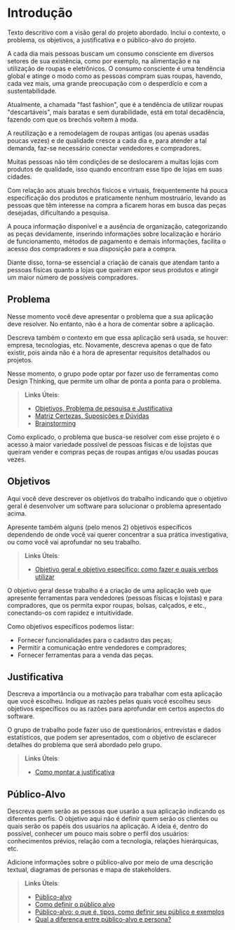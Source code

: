 # Introdução

Texto descritivo com a visão geral do projeto abordado. Inclui o contexto, o problema, os objetivos, a justificativa e o público-alvo do projeto.



A cada dia mais pessoas buscam um consumo consciente em diversos setores de sua existência, como por exemplo, na alimentação e na utilização de roupas e eletrônicos.
O consumo consciente é uma tendência global e atinge o modo como as pessoas compram suas roupas, havendo, cada vez mais, uma grande preocupação com o desperdício e com a sustentabilidade.

Atualmente, a chamada "fast fashion", que é a tendência de utilizar roupas "descartáveis", mais baratas e sem durabilidade, está em total decadência, fazendo com que os brechós voltem à moda.

A reutilização e a remodelagem de roupas antigas (ou apenas usadas poucas vezes) e de qualidade cresce a cada dia e, para atender a tal demanda, faz-se necessário conectar vendedores e compradores.

Muitas pessoas não têm condições de se deslocarem a muitas lojas com produtos de qualidade, isso quando encontram esse tipo de lojas em suas cidades. 

Com relação aos atuais brechós físicos e virtuais, frequentemente há pouca especificação dos produtos e praticamente nenhum mostruário, levando as pessoas que têm interesse na compra a ficarem horas em busca das peças desejadas, dificultando a pesquisa.

A pouca informação disponível e a ausência de organização, categorizando as peças devidamente, inserindo informações sobre localização e horário de funcionamento, métodos de pagamento e demais informações, facilita o acesso dos compradores e sua disposição para a compra.

Diante disso, torna-se essencial a criação de canais que atendam tanto a pessoas físicas quanto a lojas que queiram expor seus produtos e atingir um maior número de possíveis compradores.




## Problema
Nesse momento você deve apresentar o problema que a sua aplicação deve  resolver. No entanto, não é a hora de comentar sobre a aplicação.

Descreva também o contexto em que essa aplicação será usada, se  houver: empresa, tecnologias, etc. Novamente, descreva apenas o que de  fato existir, pois ainda não é a hora de apresentar requisitos  detalhados ou projetos.

Nesse momento, o grupo pode optar por fazer uso  de ferramentas como Design Thinking, que permite um olhar de ponta a ponta para o problema.

> **Links Úteis**:
> - [Objetivos, Problema de pesquisa e Justificativa](https://medium.com/@versioparole/objetivos-problema-de-pesquisa-e-justificativa-c98c8233b9c3)
> - [Matriz Certezas, Suposições e Dúvidas](https://medium.com/educa%C3%A7%C3%A3o-fora-da-caixa/matriz-certezas-suposi%C3%A7%C3%B5es-e-d%C3%BAvidas-fa2263633655)
> - [Brainstorming](https://www.euax.com.br/2018/09/brainstorming/)




Como explicado, o problema que busca-se resolver com esse projeto é o acesso à maior variedade possível de pessoas físicas e de lojistas que queiram vender e compras peças de roupas antigas e/ou usadas poucas vezes.



## Objetivos

Aqui você deve descrever os objetivos do trabalho indicando que o objetivo geral é desenvolver um software para solucionar o problema apresentado acima. 

Apresente também alguns (pelo menos 2) objetivos específicos dependendo de onde você vai querer concentrar a sua prática investigativa, ou como você vai aprofundar no seu trabalho.
 
> **Links Úteis**:
> - [Objetivo geral e objetivo específico: como fazer e quais verbos utilizar](https://blog.mettzer.com/diferenca-entre-objetivo-geral-e-objetivo-especifico/)



O objetivo geral desse trabalho é a criação de uma aplicação web que apresente ferramentas para vendedores (pessoas físicas e lojistas) e para compradores, que os permita expor roupas, bolsas, calçados, e etc., conectando-os com rapidez e intuitividade.

Como objetivos específicos podemos listar:
- Fornecer funcionalidades para o cadastro das peças;
- Permitir a comunicação entre vendedores e compradores;
- Fornecer ferramentas para a venda das peças.









## Justificativa

Descreva a importância ou a motivação para trabalhar com esta aplicação que você escolheu. Indique as razões pelas quais você escolheu seus objetivos específicos ou as razões para aprofundar em certos aspectos do software.

O grupo de trabalho pode fazer uso de questionários, entrevistas e dados estatísticos, que podem ser apresentados, com o objetivo de esclarecer detalhes do problema que será abordado pelo grupo.

> **Links Úteis**:
> - [Como montar a justificativa](https://guiadamonografia.com.br/como-montar-justificativa-do-tcc/)

## Público-Alvo

Descreva quem serão as pessoas que usarão a sua aplicação indicando os diferentes perfis. O objetivo aqui não é definir quem serão os clientes ou quais serão os papéis dos usuários na aplicação. A ideia é, dentro do possível, conhecer um pouco mais sobre o perfil dos usuários: conhecimentos prévios, relação com a tecnologia, relações
hierárquicas, etc.

Adicione informações sobre o público-alvo por meio de uma descrição textual, diagramas de personas e mapa de stakeholders.

> **Links Úteis**:
> - [Público-alvo](https://blog.hotmart.com/pt-br/publico-alvo/)
> - [Como definir o público alvo](https://exame.com/pme/5-dicas-essenciais-para-definir-o-publico-alvo-do-seu-negocio/)
> - [Público-alvo: o que é, tipos, como definir seu público e exemplos](https://klickpages.com.br/blog/publico-alvo-o-que-e/)
> - [Qual a diferença entre público-alvo e persona?](https://rockcontent.com/blog/diferenca-publico-alvo-e-persona/)
